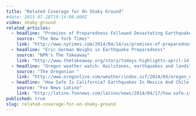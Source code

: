 ```yaml
---
title: "Related Coverage for On Shaky Ground"
#date: 2015-07-28T19:14:00.000Z
video: shaky-ground
related_articles:
  - headline: "Promises of Preparedness Followed Devastating Earthquakes. And Yet."
    source: "The New York Times"
    link: "http://www.nytimes.com/2014/04/14/us/promises-of-preparedness-followed-devastating-earthquakes-and-yet.html?_r=1"
  - headline: "Eric German Weighs in Earthquake Preparedness"
    source: "NPR's The Takeaway"
    link: "http://www.thetakeaway.org/story/todays-highlights-april-14-2014/"
  - headline: "Oregon weather watch: Hailstones, earthquakes and landslides"
    source: "The Oregonian "
    link: "http://www.oregonlive.com/weather/index.ssf/2014/04/oregon_weather_watch_hailstone.html"
  - headline: "How Safe Is California? Earthquakes In Mexico And Chile Raise Questions About Preparedness"
    source: "Fox News Latino"
    link: "http://latino.foxnews.com/latino/news/2014/04/17/how-safe-is-california-earthquakes-in-chile-and-nicaragua-raise-questions-about/"
published: true
slug: related-coverage-for-on-shaky-ground
---
```


